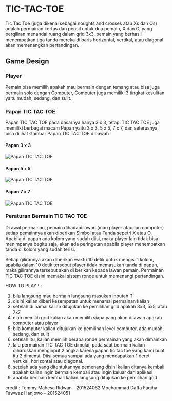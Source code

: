 # TIC-TAC-TOE
Tic Tac Toe (juga dikenal sebagai noughts and crosses atau Xs dan Os) adalah permainan kertas dan pensil untuk dua pemain, X dan O, yang bergiliran menandai ruang dalam grid 3x3. pemain yang berhasil menempatkan tiga tanda mereka di baris horizontal, vertikal, atau diagonal akan memenangkan pertandingan.

## Game Design
### Player
Pemain bisa memilih apakah mau bermain dengan temang atau bisa juga bermain solo dengan Computer, Computer juga memiliki 3 tingkat kesulitan yaitu mudah, sedang, dan sulit.

### Papan TIC TAC TOE
Papan TIC TAC TOE pada dasarnya hanya 3 x 3, tetapi TIC TAC TOE juga memiliki berbagai macam Papan yaitu 3 x 3, 5 x 5, 7 x 7, dan seterusnya, bisa dilihat Gambar Papan TIC TAC TOE dibawah

#### Papan 3 x 3
![Papan TIC TAC TOE](https://i.imgur.com/xJ7ox14.png)

#### Papan 5 x 5
![Papan TIC TAC TOE](https://i.imgur.com/ENtg10h.png)

#### Papan 7 x 7
![Papan TIC TAC TOE](https://i.imgur.com/RpYnV0c.png)

### Peraturan Bermain TIC TAC TOE
Di awal permainan, pemain dihadapi lawan (mau player ataupun computer) setiap pemainnya akan diberikan Simbol atau Tanda sepetri  X atau O. Apabila di papan ada kolom yang sudah diisi, maka player lain tidak bisa menimpanya begitu saja, akan ada peringatan apabila player menempatkan tanda di kolom yang sudah terisi. 

Setiap gilirannya akan diberikan waktu 10 detik untuk mengisi 1 kolom, apabila dalam 10 detik tersebut player tidak memasukan tanda di papan, maka gilirannya tersebut akan di berikan kepada lawan pemain. Permainan TIC TAC TOE disini memakai sistem ronde untuk memenangi pertandingan.
 
HOW TO PLAY ! :

1. bila langsung mau bermain langsung masukan inputan ‘1’
2. disini kalian diberi kesempatan untuk menamai permainan kalian
3. setelah di namai kalian ditujukan ke pemilihan grid apakah 3x3, 5x5, atau 7x7
4. elah memilih grid kalian akan memilih siapa yang akan dilawan apakah computer atau player
5. bila komputer kalian ditujukan ke pemilihan level computer, ada mudah, sedang, dan sulit 
6. setelah itu, kalian memilih berapa ronde permainan yang akan dimainkan
7. lalu permainan TIC TAC TOE dimulai, pada saat bermain kalian diharuskan menginput 2 angka karena papan tic tac toe yang kami buat itu 2 dimensi. Diisi semua sampai ada yang mendapatkan 1 deret vertikal, horizontal atau diagonal.
8. setelah ada yang ditentukannya pemenang disini kalian ditanya kembali apakah kalian ingin bermain kembali atau ingin keluar dari aplikasi
9. apabila bermain kembali kalian langsung ditujukan ke pemilihan grid

credit :
Temmy Mahesa Ridwan - 201524062
Mochammad Daffa Faqiha Fawwaz Hanjowo - 201524051
